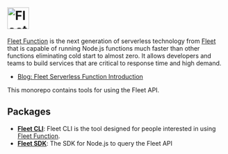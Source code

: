 # <img src='https://fleetfn.com/images/logo.svg' height='50' alt='Fleet FN Inc' />

[Fleet Function](https://fleetfn.com/function) is the next generation of serverless technology from [Fleet](https://fleetfn.com) that is capable of running Node.js functions much faster than other functions eliminating cold start to almost zero. It allows developers and teams to build services that are critical to response time and high demand.

- [Blog: Fleet Serverless Function Introduction](https://dev.to/fleet/fleet-serverless-function-introduction-5cle)

This monorepo contains tools for using the Fleet API.

## Packages

- [**Fleet CLI**](/packages/cli): Fleet CLI is the tool designed for people interested in using [Fleet Function](https://fleetfn.com/).
- [**Fleet SDK**](/packages/sdk): The SDK for Node.js to query the Fleet API

